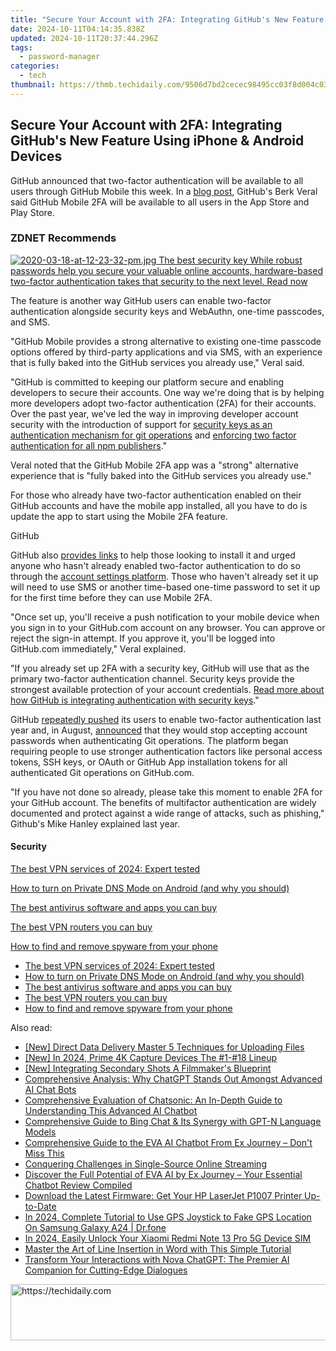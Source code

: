 ```yaml
---
title: "Secure Your Account with 2FA: Integrating GitHub's New Feature Using iPhone & Android Devices"
date: 2024-10-11T04:14:35.838Z
updated: 2024-10-11T20:37:44.296Z
tags:
  - password-manager
categories:
  - tech
thumbnail: https://thmb.techidaily.com/9506d7bd2cecec98495cc03f8d004c03b0c85881c0a7db857ddbaa57f04d4e15.jpg
---
```


## Secure Your Account with 2FA: Integrating GitHub's New Feature Using iPhone & Android Devices

GitHub announced that two-factor authentication will be available to all users through GitHub Mobile this week. In a [blog post](https://github.blog/2022-01-25-secure-your-github-account-github-mobile-2fa/), GitHub's Berk Veral said GitHub Mobile 2FA will be available to all users in the App Store and Play Store. 

### **ZDNET** Recommends

[![2020-03-18-at-12-23-32-pm.jpg](https://www.zdnet.com/a/img/resize/3c34ebf72342b1f0704550e1e2edf445f0628572/2020/03/18/7c2e2258-7566-4e66-9059-a1a8aedf00b4/2020-03-18-at-12-23-32-pm.jpg?auto=webp&fit=crop&frame=1&height=238.5&width=459) The best security key While robust passwords help you secure your valuable online accounts, hardware-based two-factor authentication takes that security to the next level.  Read now](https://www.zdnet.com/article/best-security-key/)

The feature is another way GitHub users can enable two-factor authentication alongside security keys and WebAuthn, one-time passcodes, and SMS.

"GitHub Mobile provides a strong alternative to existing one-time passcode options offered by third-party applications and via SMS, with an experience that is fully baked into the GitHub services you already use," Veral said. 

"GitHub is committed to keeping our platform secure and enabling developers to secure their accounts. One way we're doing that is by helping more developers adopt two-factor authentication (2FA) for their accounts. Over the past year, we've led the way in improving developer account security with the introduction of support for [security keys as an authentication mechanism for git operations](https://github.blog/2021-05-10-security-keys-supported-ssh-git-operations/#what-are-security-keys-and-how-do-they-work) and [enforcing two factor authentication for all npm publishers](https://github.blog/2021-12-07-enrolling-npm-publishers-enhanced-login-verification-two-factor-authentication-enforcement/)."

Veral noted that the GitHub Mobile 2FA app was a "strong" alternative experience that is "fully baked into the GitHub services you already use."

For those who already have two-factor authentication enabled on their GitHub accounts and have the mobile app installed, all you have to do is update the app to start using the Mobile 2FA feature. 

GitHub

GitHub also [provides links](http://github.com/mobile) to help those looking to install it and urged anyone who hasn't already enabled two-factor authentication to do so through the [account settings platform](https://github.com/settings/security). Those who haven't already set it up will need to use SMS or another time-based one-time password to set it up for the first time before they can use Mobile 2FA. 

"Once set up, you'll receive a push notification to your mobile device when you sign in to your GitHub.com account on any browser. You can approve or reject the sign-in attempt. If you approve it, you'll be logged into GitHub.com immediately," Veral explained. 

"If you already set up 2FA with a security key, GitHub will use that as the primary two-factor authentication channel. Security keys provide the strongest available protection of your account credentials. [Read more about how GitHub is integrating authentication with security keys](https://github.blog/2021-05-10-security-keys-supported-ssh-git-operations/#what-are-security-keys-and-how-do-they-work)."

GitHub [repeatedly pushed](https://www.zdnet.com/article/github-shifts-away-from-passwords-with-security-key-support-for-ssh-git-operations/) its users to enable two-factor authentication last year and, in August, [announced](https://www.zdnet.com/article/github-pushes-users-to-enable-2fa-following-end-of-password-authentication-for-git-operations/) that they would stop accepting account passwords when authenticating Git operations. The platform began requiring people to use stronger authentication factors like personal access tokens, SSH keys, or OAuth or GitHub App installation tokens for all authenticated Git operations on GitHub.com. 

"If you have not done so already, please take this moment to enable 2FA for your GitHub account. The benefits of multifactor authentication are widely documented and protect against a wide range of attacks, such as phishing," Github's Mike Hanley explained last year. 

#### Security

[The best VPN services of 2024: Expert tested](https://www.zdnet.com/article/best-vpn/ "The best VPN services of 2024: Expert tested")

[How to turn on Private DNS Mode on Android (and why you should)](https://www.zdnet.com/article/how-to-turn-on-private-dns-mode-on-android-and-why-you-should/ "How to turn on Private DNS Mode on Android (and why you should)")

[The best antivirus software and apps you can buy](https://www.zdnet.com/article/best-antivirus/ "The best antivirus software and apps you can buy")

[The best VPN routers you can buy](https://www.zdnet.com/article/best-vpn-router/ "The best VPN routers you can buy")

[How to find and remove spyware from your phone](https://www.zdnet.com/article/how-to-find-and-remove-spyware-from-your-phone/ "How to find and remove spyware from your phone")

* [The best VPN services of 2024: Expert tested](https://www.zdnet.com/article/best-vpn/ "The best VPN services of 2024: Expert tested")
* [How to turn on Private DNS Mode on Android (and why you should)](https://www.zdnet.com/article/how-to-turn-on-private-dns-mode-on-android-and-why-you-should/ "How to turn on Private DNS Mode on Android (and why you should)")
* [The best antivirus software and apps you can buy](https://www.zdnet.com/article/best-antivirus/ "The best antivirus software and apps you can buy")
* [The best VPN routers you can buy](https://www.zdnet.com/article/best-vpn-router/ "The best VPN routers you can buy")
* [How to find and remove spyware from your phone](https://www.zdnet.com/article/how-to-find-and-remove-spyware-from-your-phone/ "How to find and remove spyware from your phone")

<ins class="adsbygoogle"
     style="display:block"
     data-ad-format="autorelaxed"
     data-ad-client="ca-pub-7571918770474297"
     data-ad-slot="1223367746"></ins>

<ins class="adsbygoogle"
     style="display:block"
     data-ad-client="ca-pub-7571918770474297"
     data-ad-slot="8358498916"
     data-ad-format="auto"
     data-full-width-responsive="true"></ins>

<span class="atpl-alsoreadstyle">Also read:</span>
<div><ul>
<li><a href="https://article-tips.techidaily.com/new-direct-data-delivery-master-5-techniques-for-uploading-files/"><u>[New] Direct Data Delivery Master 5 Techniques for Uploading Files</u></a></li>
<li><a href="https://fox-friendly.techidaily.com/new-in-2024-prime-4k-capture-devices-the-1-18-lineup/"><u>[New] In 2024, Prime 4K Capture Devices The #1-#18 Lineup</u></a></li>
<li><a href="https://extra-skills.techidaily.com/new-integrating-secondary-shots-a-filmmakers-blueprint/"><u>[New] Integrating Secondary Shots A Filmmaker's Blueprint</u></a></li>
<li><a href="https://app-tips.techidaily.com/comprehensive-analysis-why-chatgpt-stands-out-amongst-advanced-ai-chat-bots/"><u>Comprehensive Analysis: Why ChatGPT Stands Out Amongst Advanced AI Chat Bots</u></a></li>
<li><a href="https://app-tips.techidaily.com/comprehensive-evaluation-of-chatsonic-an-in-depth-guide-to-understanding-this-advanced-ai-chatbot/"><u>Comprehensive Evaluation of Chatsonic: An In-Depth Guide to Understanding This Advanced AI Chatbot</u></a></li>
<li><a href="https://app-tips.techidaily.com/comprehensive-guide-to-bing-chat-and-its-synergy-with-gpt-n-language-models/"><u>Comprehensive Guide to Bing Chat & Its Synergy with GPT-N Language Models</u></a></li>
<li><a href="https://app-tips.techidaily.com/1723620185282-comprehensive-guide-to-the-eva-ai-chatbot-from-ex-journey-dont-miss-this/"><u>Comprehensive Guide to the EVA AI Chatbot From Ex Journey – Don't Miss This</u></a></li>
<li><a href="https://extra-tips.techidaily.com/conquering-challenges-in-single-source-online-streaming/"><u>Conquering Challenges in Single-Source Online Streaming</u></a></li>
<li><a href="https://app-tips.techidaily.com/1723620184703-discover-the-full-potential-of-eva-ai-by-ex-journey-your-essential-chatbot-review-compiled/"><u>Discover the Full Potential of EVA AI by Ex Journey – Your Essential Chatbot Review Compiled</u></a></li>
<li><a href="https://driver-download.techidaily.com/download-the-latest-firmware-get-your-hp-laserjet-p1007-printer-up-to-date/"><u>Download the Latest Firmware: Get Your HP LaserJet P1007 Printer Up-to-Date</u></a></li>
<li><a href="https://review-topics.techidaily.com/in-2024-complete-tutorial-to-use-gps-joystick-to-fake-gps-location-on-samsung-galaxy-a24-drfone-by-drfone-virtual-android/"><u>In 2024, Complete Tutorial to Use GPS Joystick to Fake GPS Location On Samsung Galaxy A24 | Dr.fone</u></a></li>
<li><a href="https://sim-unlock.techidaily.com/in-2024-easily-unlock-your-xiaomi-redmi-note-13-pro-5g-device-sim-by-drfone-android/"><u>In 2024, Easily Unlock Your Xiaomi Redmi Note 13 Pro 5G Device SIM</u></a></li>
<li><a href="https://tech-renaissance.techidaily.com/master-the-art-of-line-insertion-in-word-with-this-simple-tutorial/"><u>Master the Art of Line Insertion in Word with This Simple Tutorial</u></a></li>
<li><a href="https://app-tips.techidaily.com/transform-your-interactions-with-nova-chatgpt-the-premier-ai-companion-for-cutting-edge-dialogues/"><u>Transform Your Interactions with Nova ChatGPT: The Premier AI Companion for Cutting-Edge Dialogues</u></a></li>
</ul></div>

<!-- affiliate ads begin -->
<a href="https://appsumo.8odi.net/c/5597632/2144288/7443" target="_top" id="2144288">
  <img src="//a.impactradius-go.com/display-ad/7443-2144288" border="0" alt="https://techidaily.com" width="728" height="90"/>
</a>
<img height="0" width="0" src="https://appsumo.8odi.net/i/5597632/2144288/7443" style="position:absolute;visibility:hidden;" border="0" />
<!-- affiliate ads end -->

